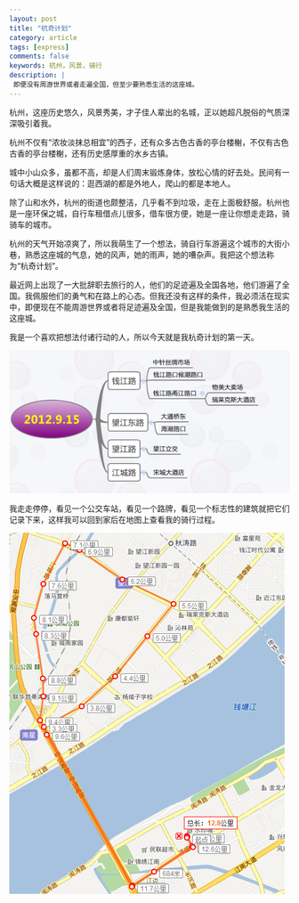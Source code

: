 ```yaml
---
layout: post
title: "杭奇计划"
category: article
tags: [express]
comments: false
keywords: 杭州，风景，骑行
description: |
 即便没有周游世界或者走遍全国，但至少要熟悉生活的这座城。
---
```


杭州，这座历史悠久，风景秀美，才子佳人辈出的名城，正以她超凡脱俗的气质深深吸引着我。

杭州不仅有“浓妆淡抹总相宜”的西子，还有众多古色古香的亭台楼榭，不仅有古色古香的亭台楼榭，还有历史感厚重的水乡古镇。

城中小山众多，虽都不高，却是人们周末锻炼身体，放松心情的好去处。民间有一句话大概是这样说的：逛西湖的都是外地人，爬山的都是本地人。

除了山和水外，杭州的街道也颇整洁，几乎看不到垃圾，走在上面极舒服。杭州也是一座环保之城，自行车租借点儿很多，借车很方便，她是一座让你想走走路，骑骑车的城市。

杭州的天气开始凉爽了，所以我萌生了一个想法，骑自行车游遍这个城市的大街小巷，熟悉这座城的气息，她的风声，她的雨声，她的嘈杂声。我把这个想法称为“杭奇计划”。

最近网上出现了一大批辞职去旅行的人，他们的足迹遍及全国各地，他们游遍了全国。我佩服他们的勇气和在路上的心态。但我还没有这样的条件，我必须活在现实中，即便现在不能周游世界或者将足迹遍及全国，但是我能做到的是熟悉我生活的这座城。

我是一个喜欢把想法付诸行动的人，所以今天就是我杭奇计划的第一天。

<img src="/images/0915tanlu.png" alt="">

我走走停停，看见一个公交车站，看见一个路牌，看见一个标志性的建筑就把它们记录下来，这样我可以回到家后在地图上查看我的骑行过程。

<img src="/images/0915qixing.png" alt="">

